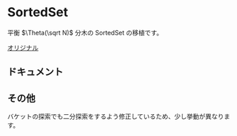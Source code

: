 # SortedSet

平衡 $\Theta(\sqrt N)$ 分木の SortedSet の移植です。

[オリジナル](https://github.com/tatyam-prime/SortedSet/)  

## ドキュメント

## その他

バケットの探索でも二分探索をするよう修正しているため、少し挙動が異なります。


